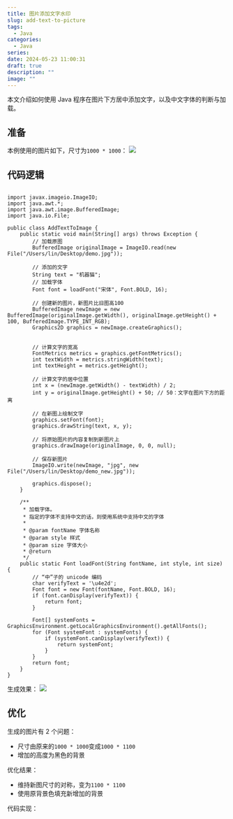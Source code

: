 ```yaml
---
title: 图片添加文字水印
slug: add-text-to-picture
tags:
  - Java
categories:
  - Java
series: 
date: 2024-05-23 11:00:31
draft: true
description: ""
image: ""
---
```


本文介绍如何使用 Java 程序在图片下方居中添加文字，以及中文字体的判断与加载。

<!--more-->

## 准备

本例使用的图片如下，尺寸为`1000 * 1000`：
![](https://r.xulinfeng.xyz/linden/2024/05/56f59fc463cc5e3de0a1d923a938efce.jpg)

## 代码逻辑

```

import javax.imageio.ImageIO;
import java.awt.*;
import java.awt.image.BufferedImage;
import java.io.File;

public class AddTextToImage {
    public static void main(String[] args) throws Exception {
        // 加载原图
        BufferedImage originalImage = ImageIO.read(new File("/Users/lin/Desktop/demo.jpg"));

        // 添加的文字
        String text = "机器猫";
        // 加载字体
        Font font = loadFont("宋体", Font.BOLD, 16);

        // 创建新的图片，新图片比旧图高100
        BufferedImage newImage = new BufferedImage(originalImage.getWidth(), originalImage.getHeight() + 100, BufferedImage.TYPE_INT_RGB);
        Graphics2D graphics = newImage.createGraphics();


        // 计算文字的宽高
        FontMetrics metrics = graphics.getFontMetrics();
        int textWidth = metrics.stringWidth(text);
        int textHeight = metrics.getHeight();

        // 计算文字的居中位置
        int x = (newImage.getWidth() - textWidth) / 2;
        int y = originalImage.getHeight() + 50; // 50：文字在图片下方的距离

        // 在新图上绘制文字
        graphics.setFont(font);
        graphics.drawString(text, x, y);

        // 将原始图片的内容复制到新图片上
        graphics.drawImage(originalImage, 0, 0, null);

        // 保存新图片
        ImageIO.write(newImage, "jpg", new File("/Users/lin/Desktop/demo_new.jpg"));

        graphics.dispose();
    }

    /**
     * 加载字体。
     * 指定的字体不支持中文的话，则使用系统中支持中文的字体
     *
     * @param fontName 字体名称
     * @param style 样式
     * @param size 字体大小
     * @return
     */
    public static Font loadFont(String fontName, int style, int size) {
        // “中”子的 unicode 编码
        char verifyText = '\u4e2d';
        Font font = new Font(fontName, Font.BOLD, 16);
        if (font.canDisplay(verifyText)) {
            return font;
        }

        Font[] systemFonts = GraphicsEnvironment.getLocalGraphicsEnvironment().getAllFonts();
        for (Font systemFont : systemFonts) {
            if (systemFont.canDisplay(verifyText)) {
                return systemFont;
            }
        }
        return font;
    }
}

```

生成效果：
![](https://r.xulinfeng.xyz/linden/2024/05/ca834580620d43337956adc4059cab2c.jpg)

## 优化

生成的图片有 2 个问题：

- 尺寸由原来的`1000 * 1000`变成`1000 * 1100`
- 增加的高度为黑色的背景

优化结果：

- 维持新图尺寸的对称，变为`1100 * 1100`
- 使用原背景色填充新增加的背景

代码实现：
